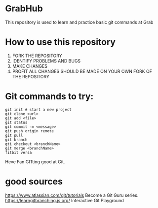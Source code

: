 # GrabHub
This repository is used to learn and practice basic git commands at Grab


# How to use this repository
1. FORK THE REPOSITORY 
2. IDENTIFY PROBLEMS AND BUGS
3. MAKE CHANGES
4. PROFIT
ALL CHANGES SHOULD BE MADE ON YOUR OWN FORK OF THE REPOSITORY

# Git commands to try:
```
git init # start a new project
git clone <url>
git add <file>
git status
git commit -m <message>
git push origin remote
git pull
git branch
gti checkout <branchName>
git merge <branchName>
fitbit versa 
```

Heve Fan GITting good at Git.

# good sources
https://www.atlassian.com/git/tutorials Become a Git Guru series.
https://learngitbranching.js.org/ Interactive Git Playground
